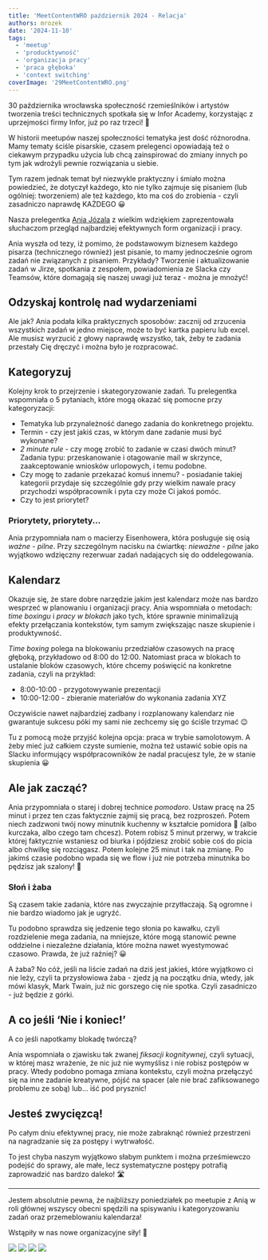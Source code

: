 ```yaml
---
title: 'MeetContentWRO październik 2024 - Relacja'
authors: mrozek
date: '2024-11-10'
tags:
  - 'meetup'
  - 'producktywność'
  - 'organizacja pracy'
  - 'praca głęboka'
  - 'context switching'
coverImage: '29MeetContentWRO.png'
---
```


30 października wrocławska społeczność rzemieślników i artystów tworzenia treści technicznych spotkała się w Infor Academy, korzystając z uprzejmości firmy Infor, już po raz trzeci! 🙏 

<!--truncate-->

W historii meetupów naszej społeczności tematyka jest dość różnorodna. Mamy tematy ściśle pisarskie, czasem prelegenci opowiadają też o ciekawym przypadku użycia lub chcą zainspirować do zmiany innych po tym jak wdrożyli pewnie rozwiązania u siebie. 

Tym razem jednak temat był niezwykle praktyczny i śmiało można powiedzieć, że dotyczył każdego, kto nie tylko zajmuje się pisaniem (lub ogólniej: tworzeniem) ale też każdego, kto ma coś do zrobienia - czyli zasadniczo naprawdę KAŻDEGO 😀 

Nasza prelegentka [Ania Józala](https://www.linkedin.com/in/anna-j%C3%B3zala-5008a453/) z wielkim wdziękiem zaprezentowała słuchaczom przegląd najbardziej efektywnych form organizacji i pracy. 

Ania wyszła od tezy, iż pomimo, że podstawowym biznesem każdego pisarza (technicznego również) jest pisanie, to mamy jednocześnie ogrom zadań nie związanych z pisaniem. Przykłady? Tworzenie i aktualizowanie zadań w Jirze, spotkania z zespołem, powiadomienia ze Slacka czy Teamsów, które domagają się naszej uwagi już teraz - można je mnożyć!

## Odzyskaj kontrolę nad wydarzeniami

Ale jak? Ania podała kilka praktycznych sposobów: zacznij od zrzucenia wszystkich zadań w jedno miejsce, może to być kartka papieru lub excel. Ale musisz wyrzucić z głowy naprawdę wszystko, tak, żeby te zadania przestały Cię dręczyć i można było je rozpracować. 

## Kategoryzuj

Kolejny krok to przejrzenie i skategoryzowanie zadań. Tu prelegentka wspomniała o 5 pytaniach, które mogą okazać się pomocne przy kategoryzacji:
* Tematyka lub przynależność danego zadania do konkretnego projektu. 
* Termin - czy jest jakiś czas, w którym dane zadanie musi być wykonane?
* *2 minute rule* - czy mogę zrobić to zadanie w czasi dwóch minut? Zadania typu: przeskanowanie i otagowanie mail w skrzynce, zaakceptowanie wniosków urlopowych, i temu podobne.
* Czy mogę to zadanie przekazać komuś innemu? - posiadanie takiej kategorii przydaje się szczególnie gdy przy wielkim nawale pracy przychodzi współpracownik i pyta czy może Ci jakoś pomóc.
* Czy to jest priorytet? 

### Priorytety, priorytety...

Ania przypomniała nam o macierzy Eisenhowera, która posługuje się osią *ważne - pilne*. Przy szczególnym nacisku na ćwiartkę: *nieważne - pilne* jako wyjątkowo wdzięczny rezerwuar zadań nadających się do oddelegowania. 

## Kalendarz

Okazuje się, że stare dobre narzędzie jakim jest kalendarz może nas bardzo wesprzeć w planowaniu i organizacji pracy. Ania wspomniała o metodach: *time boxingu* i *pracy w blokach* jako tych, które sprawnie minimalizują efekty przełączania kontekstów, tym samym zwiększając nasze skupienie i produktywność. 

*Time boxing* polega na blokowaniu przedziałów czasowych na pracę głęboką, przykładowo od 8:00 do 12:00. Natomiast praca w blokach to ustalanie bloków czasowych, które chcemy poświęcić na konkretne zadania, czyli na przykład: 

* 8:00-10:00 - przygotowywanie prezentacji 
* 10:00-12:00 - zbieranie materiałów do wykonania zadania XYZ 

Oczywiście nawet najbardziej zadbany i rozplanowany kalendarz nie gwarantuje sukcesu póki my sami nie zechcemy się go ściśle trzymać 😉 

Tu z pomocą może przyjść kolejna opcja: praca w trybie samolotowym. 
A żeby mieć już całkiem czyste sumienie, można też ustawić sobie opis na Slacku informujący współpracowników że nadal pracujesz tyle, że w stanie skupienia 😀

## Ale jak zacząć?

Ania przypomniała o starej i dobrej technice *pomodoro*. Ustaw pracę na 25 minut i przez ten czas faktycznie zajmij się pracą, bez rozproszeń. Potem niech zadzwoni twój nowy minutnik kuchenny w kształcie pomidora 🍅 (albo kurczaka, albo czego tam chcesz). Potem robisz 5 minut przerwy, w trakcie której faktycznie wstaniesz od biurka i pójdziesz zrobić sobie coś do picia albo chwilkę się rozciągasz. Potem kolejne 25 minut i tak na zmianę. Po jakimś czasie podobno wpada się we flow i już nie potrzeba minutnika bo pędzisz jak szalony! 💨

### Słoń i żaba

Są czasem takie zadania, które nas zwyczajnie przytłaczają. Są ogromne i nie bardzo wiadomo jak je ugryźć. 

Tu podobno sprawdza się jedzenie tego słonia po kawałku, czyli rozdzielenie mega zadania, na mniejsze, które mogą stanowić pewne oddzielne i niezależne działania, które można nawet wyestymować czasowo. Prawda, że już raźniej? 😀

A żaba? No cóż, jeśli na liście zadań na dziś jest jakieś, które wyjątkowo ci nie leży, czyli ta przysłowiowa żaba - zjedz ją na początku dnia, wtedy, jak mówi klasyk, Mark Twain, już nic gorszego cię nie spotka. Czyli zasadniczo - już będzie z górki. 

## A co jeśli ‘Nie i koniec!’

A co jeśli napotkamy blokadę twórczą? 

Ania wspomniała o zjawisku tak zwanej *fiksacji kognitywnej*, czyli sytuacji, w której masz wrażenie, że nic już nie wymyślisz i nie robisz postępów w pracy. Wtedy podobno pomaga zmiana kontekstu, czyli można przełączyć się na inne zadanie kreatywne, pójść na spacer (ale nie brać zafiksowanego problemu ze sobą) lub… iść pod prysznic! 

## Jesteś zwycięzcą! 

Po całym dniu efektywnej pracy, nie może zabraknąć również przestrzeni na nagradzanie się za postępy i wytrwałość. 

To jest chyba naszym wyjątkowo słabym punktem i można prześmiewczo podejść do sprawy, ale małe, lecz systematyczne postępy potrafią zaprowadzić nas bardzo daleko! 🛣️

*** 
Jestem absolutnie pewna, że najbliższy poniedziałek po meetupie z Anią w roli głównej wszyscy obecni spędzili na spisywaniu i kategoryzowaniu zadań oraz przemeblowaniu kalendarza! 

Wstąpiły w nas nowe organizacyjne siły! 💪

![](images/MC29_1.jpg) ![](images/MC29_2.jpg) ![](images/MC29_3.jpg) ![](images/MC29_4.jpg)